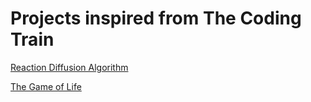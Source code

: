 # Projects inspired from The Coding Train

[Reaction Diffusion Algorithm](https://www.youtube.com/watch?v=BV9ny785UNc)

[The Game of Life](https://www.youtube.com/watch?v=FWSR_7kZuYg)
